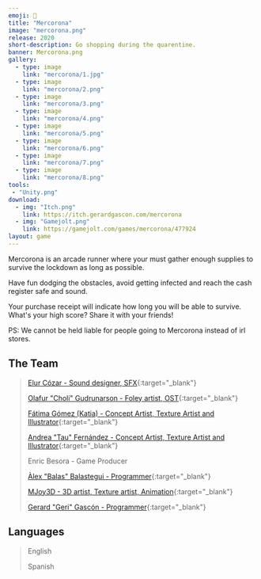 ```yaml
---
emoji: 🛒
title: "Mercorona"
image: "mercorona.png"
release: 2020
short-description: Go shopping during the quarentine.
banner: Mercorona.png
gallery:
  - type: image
    link: "mercorona/1.jpg"
  - type: image
    link: "mercorona/2.png"
  - type: image
    link: "mercorona/3.png"
  - type: image
    link: "mercorona/4.png"
  - type: image
    link: "mercorona/5.png"
  - type: image
    link: "mercorona/6.png"
  - type: image
    link: "mercorona/7.png"
  - type: image
    link: "mercorona/8.png"
tools:
 - "Unity.png"
download:
  - img: "Itch.png"
    link: https://itch.gerardgascon.com/mercorona
  - img: "Gamejolt.png"
    link: https://gamejolt.com/games/mercorona/477924
layout: game
---
```


Mercorona is an arcade runner where your must gather enough supplies to survive the lockdown as long as possible.

Have fun dodging the obstacles, avoid getting infected and reach the cash register safe and sound.

Your purchase receipt will indicate how long you will be able to survive. What's your high score? Share it with your friends!

PS: We cannot be held liable for people going to Mercorona instead of irl stores.

## The Team

> [Elur Cózar - Sound designer, SFX](https://twitter.com/yourlocalthembo/){:target="_blank"}
>
> [Olafur "Choli" Gudrunarson - Foley artist, OST](https://twitter.com/CholiGN/){:target="_blank"}
>
> [Fátima Gómez (Katia) - Concept Artist, Texture Artist and Illustrator](https://twitter.com/KatiaMeraki/){:target="_blank"}
>
> [Andrea "Tau" Fernández - Concept Artist, Texture Artist and Illustrator](https://twitter.com/tautuaje/){:target="_blank"}
>
> Enric Besora - Game Producer
>
> [Àlex "Balas" Balastegui - Programmer](https://twitter.com/Heiliant/){:target="_blank"}
>
> [MJoy3D - 3D artist, Texture artist, Animation](https://twitter.com/5l33pyc4t/){:target="_blank"}
>
> [Gerard "Geri" Gascón - Programmer](https://twitter.com/G_of_Geri/){:target="_blank"}

## Languages

> English
>
> Spanish
